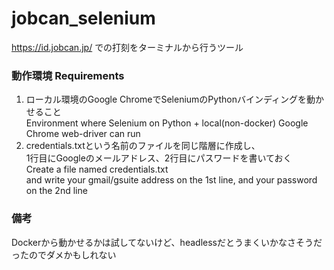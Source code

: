 # jobcan_selenium
https://id.jobcan.jp/ での打刻をターミナルから行うツール

### 動作環境 Requirements
1. ローカル環境のGoogle ChromeでSeleniumのPythonバインディングを動かせること  
   Environment where Selenium on Python + local(non-docker) Google Chrome web-driver can run  
2. credentials.txtという名前のファイルを同じ階層に作成し、  
   1行目にGoogleのメールアドレス、2行目にパスワードを書いておく  
   Create a file named credentials.txt  
   and write your gmail/gsuite address on the 1st line, 
   and your password on the 2nd line  

### 備考
Dockerから動かせるかは試してないけど、headlessだとうまくいかなさそうだったのでダメかもしれない

